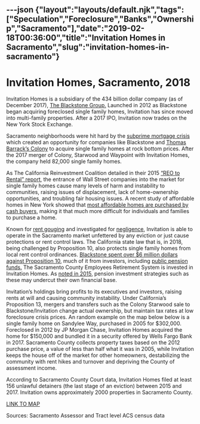 ---json
{"layout":"layouts/default.njk","tags":["Speculation","Foreclosure","Banks","Ownership","Sacramento"],"date":"2019-02-18T00:36:00","title":"Invitation Homes in Sacramento","slug":"invitation-homes-in-sacramento"}
---

Invitation Homes, Sacramento, 2018
==================================

Invitation Homes is a subsidiary of the 434 billion dollar company (as of December 2017), [The Blackstone Group.](https://en.wikipedia.org/wiki/The_Blackstone_Group) Launched in 2012 as Blackstone began acquiring foreclosed single family homes, Invitation has since moved into multi-family properties. After a 2017 IPO, Invitation now trades on the New York Stock Exchange.

Sacramento neighborhoods were hit hard by the [subprime mortgage crisis](https://en.wikipedia.org/wiki/Subprime_mortgage_crisis) which created an opportunity for companies like Blackstone and [Thomas Barrack’s Colony](https://www.revealnews.org/article/profiting-off-pain-trump-confidant-cashed-in-on-housing-crisis/) to acquire single family homes at rock bottom prices. After the 2017 merger of Colony, Starwood and Waypoint with Invitation Homes, the company held 82,000 single family homes.

As The California Reinvestment Coalition detailed in their 2015 [“REO to Rental” report](http://calreinvest.org/wp-content/uploads/2018/08/REO-to-Rental-in-California-CRC-June-2015.pdf), the entrance of Wall Street companies into the market for single family homes cause many levels of harm and instability to communities, raising issues of displacement, lack of home-ownership opportunities, and troubling fair housing issues. A recent study of affordable homes in New York showed that [most affordable homes are purchased by cash buyers](https://www.crainsnewyork.com/real-estate/investors-purchased-majority-affordable-homes-2017?utm_medium=social&utm_source=twitter&utm_campaign=socialflow), making it that much more difficult for individuals and families to purchase a home.

Known for [rent gouging](https://www.mercurynews.com/2018/05/31/major-california-landlord-accused-of-illegal-fee-gouging/) and investigated for [negligence](https://www.reuters.com/investigates/special-report/usa-housing-invitation/), Invitation is able to operate in the Sacramento market unfettered by any eviction or just cause protections or rent control laws. The California state law that is, in 2018, being challenged by Proposition 10, also protects single family homes from local rent control ordinances. [Blackstone spent over $6 million dollars against Proposition 10](https://theintercept.com/2018/10/12/prop-10-california-rent-control-wall-street/), much of it from investors, including [public pension funds.](https://www.theguardian.com/us-news/2018/oct/23/california-public-employees-unwittingly-fund-rent-control-fight) The Sacramento County Employees Retirement System is invested in Invitation Homes. As [noted in 2015](http://america.aljazeera.com/articles/2015/10/16/public-pensions-invest-big-in-blackstones-controversial-rental-properties.html), pension investment strategies such as these may undercut their own financial base.

Invitation’s holdings bring profits to its executives and investors, raising rents at will and causing community instability. Under California’s Proposition 13, mergers and transfers such as the Colony Starwood sale to Blackstone/Invitation change actual ownership, but maintain tax rates at low foreclosure crisis prices. An random example on the map below below is a single family home on Sandylee Way, purchased in 2005 for $302,000. Foreclosed in 2012 by JP Morgan Chase, Invitation Homes acquired the home for $150,000 and bundled it in a security offered by Wells Fargo Bank in 2017. Sacramento County collects property taxes based on the 2012 purchase price, a value of less than half what it was in 2005, while Invitation keeps the house off of the market for other homeowners, destabilizing the community with rent hikes and turnover and depriving the County of assessment income.

According to Sacramento County Court data, Invitation Homes filed at least 156 unlawful detainers (the last stage of an eviction) between 2015 and 2017. Invitation owns approximately 2000 properties in Sacramento County.

[LINK TO MAP](https://ampitup.carto.com/builder/96859f31-2f8e-49d8-8bc4-468133e74eaa/embed)

Sources: Sacramento Assessor and Tract level ACS census data